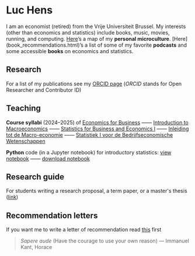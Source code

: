 # Luc Hens

I am an economist (retired) from the Vrije Universiteit Brussel. My interests (other than economics and statistics) include books, music, movies, running, and computing. [Here](about_me.html)’s a map of my **personal microculture**. [Here] (book_recommendations.html)’s a list of some of my favorite **podcasts** and some accessible **books** on economics and statistics.

 

## Research
 For a list of my publications see my [ORCID page](https://orcid.org/0000-0003-4881-9317) (*ORCID* stands for Open Researcher and Contributor ID)

## Teaching 
**Course syllabi** (2024&ndash;2025) of
 [Economics for Business](economics_for_business_syllabus_2024_2025.pdf) &mdash;&mdash; [Introduction to Macroeconomics](introduction_to_macroeconomics_syllabus_2024_2025.pdf) &mdash;&mdash; [Statistics for Business and Economics I](statistics_i_syllabus_2024_2025.pdf) &mdash;&mdash; [Inleiding tot de Macro-economie](inleiding_tot_de_macro_economie_studiewijzer_2024_2025.pdf) &mdash;&mdash; [Statistiek I voor de Bedrijfseconomische Wetenschappen](statistiek_i_studiewijzer_2024_2025.pdf)
 
 **Python** code (in a Jupyter notebook) for introductory statistics: [view notebook](https://nbviewer.org/github/luc-hens/luc-hens.github.io/blob/main/statistics_i_using_python.ipynb#)  &mdash;&mdash; [download notebook](statistics_i_using_python.ipynb)

## Research guide
For students writing a research proposal, a term paper, or a master's thesis ([link](guide.html))

## Recommendation letters
If you want me to write a letter of recommendation read [this](recommendation.html) first 


> *Sapere aude* (Have the courage to use your own reason) &mdash; Immanuel Kant, Horace